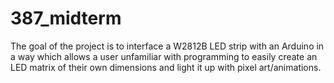 # 387_midterm
The goal of the project is to interface a W2812B LED strip with an Arduino in a way which allows a user unfamiliar with programming to easily create an LED matrix of their own dimensions and light it up with pixel art/animations.
